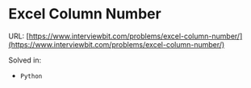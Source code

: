 # Excel Column Number

URL: [https://www.interviewbit.com/problems/excel-column-number/](https://www.interviewbit.com/problems/excel-column-number/)

Solved in:

 * `Python`